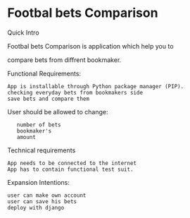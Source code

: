 # Footbal bets Comparison
Quick Intro

Footbal bets Comparison is application which help you to 

compare bets from diffrent bookmaker.

Functional Requirements:

    App is installable through Python package manager (PIP).
    checking everyday bets from bookmakers side
    save bets and compare them
  
  User should be allowed to change:
  
       number of bets
       bookmaker's     
       amount


Technical requirements

    App needs to be connected to the internet 
    App has to contain functional test suit.



Expansion Intentions:

    user can make own account
    user can save his bets
    deploy with django
    
